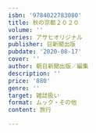 ```yaml
---
isbn: '9784022783080'
title: 秋の京都２０２０
volume: ''
series: アサヒオリジナル
publisher: 日新聞出版
pubdate: '2020-08-17'
cover: ''
author: 朝日新聞出版／編集
description: ''
price: '880'
genre: ''
target: 雑誌扱い
format: ムック・その他
content: 旅行

---
```

